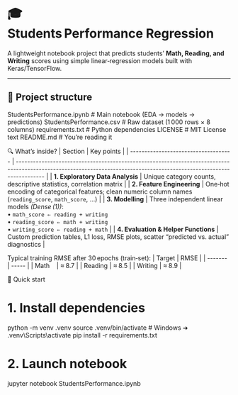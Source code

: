 # 🎓 Students Performance Regression

A lightweight notebook project that predicts students’ **Math, Reading, and Writing** scores using simple linear‑regression models built with Keras/TensorFlow.

---

## 📁 Project structure
StudentsPerformance.ipynb   # Main notebook (EDA → models → predictions)
StudentsPerformance.csv     # Raw dataset (1 000 rows × 8 columns)
requirements.txt            # Python dependencies
LICENSE                     # MIT License text
README.md                   # You’re reading it

🔍 What’s inside?
| Section                              | Key points                                                                                                                                                             |
| ------------------------------------ | ---------------------------------------------------------------------------------------------------------------------------------------------------------------------- |
| **1. Exploratory Data Analysis**     | Unique category counts, descriptive statistics, correlation matrix                                                                                                     |
| **2. Feature Engineering**           | One‑hot encoding of categorical features; clean numeric column names (`reading_score`, `math_score`, …)                                                                |
| **3. Modelling**                     | Three independent linear models *(Dense (1))*: <br> • `math_score ⇐ reading + writing` <br> • `reading_score ⇐ math + writing` <br> • `writing_score ⇐ reading + math` |
| **4. Evaluation & Helper Functions** | Custom prediction tables, L1 loss, RMSE plots, scatter “predicted vs. actual” diagnostics                                                                              |

Typical training RMSE after 30 epochs (train‑set):
| Target  | RMSE  |
| ------- | ----- |
| Math    | ≈ 8.7 |
| Reading | ≈ 8.5 |
| Writing | ≈ 8.9 |

🚀 Quick start
# 1. Install dependencies
python -m venv .venv
source .venv/bin/activate            # Windows ➜ .venv\Scripts\activate
pip install -r requirements.txt

# 2. Launch notebook
jupyter notebook StudentsPerformance.ipynb
